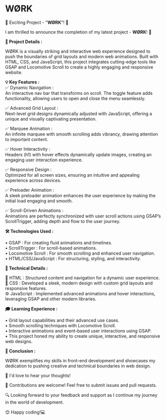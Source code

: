 # WØRK

🚀 Exciting Project - "<b>WØRK</b>"! 🎉

I am thrilled to announce the completion of my latest project - <b>WØRK</b>! 🌟

<b>🎯 Project Details : </b> <br>

WØRK is a visually striking and interactive web experience designed to push the boundaries of grid layouts and modern web animations. Built with HTML, CSS, and JavaScript, this project integrates cutting-edge tools like GSAP and Locomotive Scroll to create a highly engaging and responsive website.
<br>

<b>💡 Key Features : </b><br>
✅ Dynamic Navigation :  <br>
An interactive nav bar that transforms on scroll. The toggle feature adds functionality, allowing users to open and close the menu seamlessly.<br>

✅ Advanced Grid Layout : <br>
Next-level grid designs dynamically adjusted with JavaScript, offering a unique and visually captivating presentation.<br>

✅ Marquee Animation : <br>
An infinite marquee with smooth scrolling adds vibrancy, drawing attention to important content.<br>

✅ Hover Interactivity :<br>
Headers (h1) with hover effects dynamically update images, creating an engaging user interaction experience.<br>

✅ Responsive Design :<br>
Optimized for all screen sizes, ensuring an intuitive and appealing experience across devices.<br>

✅ Preloader Animation :<br>
A sleek preloader animation enhances the user experience by making the initial load engaging and smooth.<br>

✅ Scroll-Driven Animations :<br>
Animations are perfectly synchronized with user scroll actions using GSAP’s ScrollTrigger, adding depth and flow to the user journey.<br>

<b>🛠 Technologies Used : </b><br>

  • GSAP : For creating fluid animations and timelines.<br>
  • ScrollTrigger : For scroll-based animations.<br>
  • Locomotive Scroll : For smooth scrolling and enhanced user navigation.<br>
  • HTML/CSS/JavaScript : For structuring, styling, and interactivity.<br>

   <b>🧐 Technical Details : </b>
  
  🧩 HTML : Structured content and navigation for a dynamic user experience.<br>
  🎨 CSS : Developed a sleek, modern design with custom grid layouts and   responsive features.<br>
  ⚙️ JavaScript : Implemented advanced animations and hover interactions,     leveraging GSAP and other modern libraries.<br>


<b>🎓 Learning Experience : </b><br>

   • Grid layout capabilities and their advanced use cases. <br>
   • Smooth scrolling techniques with Locomotive Scroll. <br>
   • Interactive animations and event-based user interactions using GSAP. <br>
   • This project honed my ability to create unique, interactive, and responsive web designs.

 <b>📝 Conclusion : </b>

WØRK exemplifies my skills in front-end development and showcases my dedication to pushing creative and technical boundaries in web design.


📢 I'd love to hear your thoughts!

🤝 Contributions are welcome! Feel free to submit issues and pull requests.

🔍 Looking forward to your feedback and support as I continue my journey in the world of development.

😊 Happy coding!💻
